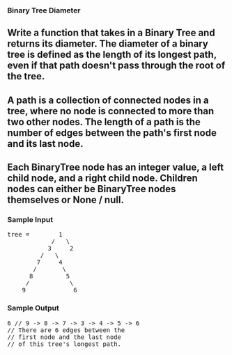 ### Binary Tree Diameter

## Write a function that takes in a Binary Tree and returns its diameter. The diameter of a binary tree is defined as the length of its longest path, even if that path doesn't pass through the root of the tree.

## A path is a collection of connected nodes in a tree, where no node is connected to more than two other nodes. The length of a path is the number of edges between the path's first node and its last node.

## Each <span>BinaryTree</span> node has an integer <span>value</span>, a <span>left</span> child node, and a <span>right</span> child node. Children nodes can either be <span>BinaryTree</span> nodes themselves or <span>None</span> / <span>null</span>.

<h3>Sample Input</h3>
<pre><span class="CodeEditor-promptParameter">tree</span> =        1
            /   \
           3     2
         /   \ 
        7     4
       /       \
      8         5
     /           \
    9             6
</pre>

<h3>Sample Output</h3>
<pre>6 <span class="CodeEditor-promptComment">// 9 -&gt; 8 -&gt; 7 -&gt; 3 -&gt; 4 -&gt; 5 -&gt; 6</span>
<span class="CodeEditor-promptComment">// There are 6 edges between the</span>
<span class="CodeEditor-promptComment">// first node and the last node</span>
<span class="CodeEditor-promptComment">// of this tree's longest path.</span>
</pre>


